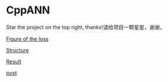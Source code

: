 # CppANN
Star the project on the top right, thanks!请给项目一颗星星，谢谢。

[Figure of the loss](http://libraneptune.byethost24.com/wordpress/wp-content/uploads/2019/11/newplot1.png)

[Structure](http://libraneptune.byethost24.com/wordpress/wp-content/uploads/2019/11/ANN-1024x547.jpg)

[Result](http://libraneptune.byethost24.com/wordpress/wp-content/uploads/2019/11/1572751134.png)

[post](http://libraneptune.byethost24.com/wordpress/2019/11/02/simple-ann-realized-in-cpp-without-any-dl-framework/)
